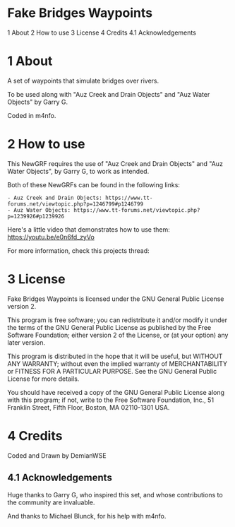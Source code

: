 Fake Bridges Waypoints
========================

1 About
2 How to use
3 License
4 Credits
  4.1 Acknowledgements


1 About
=======

A set of waypoints that simulate bridges over rivers. 

To be used along with "Auz Creek and Drain Objects" and "Auz Water Objects" by Garry G. 

Coded in m4nfo.

2 How to use
============

This NewGRF requires the use of "Auz Creek and Drain Objects" and "Auz Water Objects", by Garry G, to work as intended. 

Both of these NewGRFs can be found in the following links:

	- Auz Creek and Drain Objects: https://www.tt-forums.net/viewtopic.php?p=1246799#p1246799
	- Auz Water Objects: https://www.tt-forums.net/viewtopic.php?p=1239926#p1239926

Here's a little video that demonstrates how to use them: https://youtu.be/e0n6fd_zyVo

For more information, check this projects thread: 

3 License
=========

Fake Bridges Waypoints is licensed under the GNU General Public
License version 2.

This program is free software; you can redistribute it and/or modify it
under the terms of the GNU General Public License as published by the
Free Software Foundation; either version 2 of the License, or (at your
option) any later version.

This program is distributed in the hope that it will be useful, but
WITHOUT ANY WARRANTY; without even the implied warranty of
MERCHANTABILITY or FITNESS FOR A PARTICULAR PURPOSE. See the GNU General
Public License for more details.

You should have received a copy of the GNU General Public License along
with this program; if not, write to the Free Software Foundation, Inc.,
51 Franklin Street, Fifth Floor, Boston, MA 02110-1301 USA.

4 Credits
=========

Coded and Drawn by DemianWSE

4.1 Acknowledgements
--------------------

Huge thanks to Garry G, who inspired this set, and whose contributions to the community are invaluable.
  
And thanks to Michael Blunck, for his help with m4nfo.
